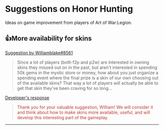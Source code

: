 # Suggestions on Honor Hunting

Ideas on game improvement from players of Art of War:Legion.

## 👍More availability for skins

[Suggestion by Williamblake#8561](https://discord.com/channels/658594298983350293/659077000027308104/925444731570380860)
> Since a lot of players (both f2p and p2w) are interested in owning skins
> they missed out on in the past, but aren't interested in spending 50k gems
> in the mystic store or money, how about you just organize a spending event
> where the final prize is a skin of our own choosing out of the available
> skins? That way a lot of players will actually be able to get that skin they've been craving for so long...

[Developer's response](https://discord.com/channels/658594298983350293/754929508427104258/928579267078524959)
<blockquote style="color:#b93a35">
Thank you for your valuable suggestion, William! We will consider it and
think about how to make skins more available, useful, and will develop
this interesting part of the gameplay.
</blockquote>

----